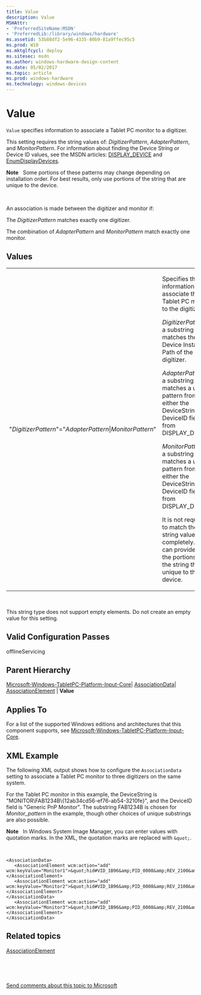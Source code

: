 ```yaml
---
title: Value
description: Value
MSHAttr:
- 'PreferredSiteName:MSDN'
- 'PreferredLib:/library/windows/hardware'
ms.assetid: 53b88df2-5e96-4335-80b9-81a9ffec95c5
ms.prod: W10
ms.mktglfcycl: deploy
ms.sitesec: msdn
ms.author: windows-hardware-design-content
ms.date: 05/02/2017
ms.topic: article
ms.prod: windows-hardware
ms.technology: windows-devices
---
```


# Value


`Value` specifies information to associate a Tablet PC monitor to a digitizer.

This setting requires the string values of: *DigitizerPattern*, *AdapterPattern*, and *MonitorPattern*. For information about finding the Device String or Device ID values, see the MSDN articles: [DISPLAY\_DEVICE](http://go.microsoft.com/fwlink/?LinkId=140784) and [EnumDisplayDevices](http://go.microsoft.com/fwlink/?LinkId=140787).

**Note**  
Some portions of these patterns may change depending on installation order. For best results, only use portions of the string that are unique to the device.

 

An association is made between the digitizer and monitor if:

The *DigitizerPattern* matches exactly one digitizer.

The combination of *AdapterPattern* and *MonitorPattern* match exactly one monitor.

## Values


<table>
<colgroup>
<col width="50%" />
<col width="50%" />
</colgroup>
<tbody>
<tr class="odd">
<td><p>&quot;<em>DigitizerPattern</em>&quot;=&quot;<em>AdapterPattern</em>|<em>MonitorPattern</em>&quot;</p></td>
<td><p>Specifies the information to associate the Tablet PC monitor to the digitizer.</p>
<p><em>DigitizerPattern</em> is a substring that matches the Device Instance Path of the digitizer.</p>
<p><em>AdapterPattern</em> is a substring that matches a unique pattern from either the DeviceString or DeviceID fields from DISPLAY_DEVICE.</p>
<p><em>MonitorPattern</em> is a substring that matches a unique pattern from either the DeviceString or DeviceID fields from DISPLAY_DEVICE.</p>
<p>It is not required to match these string values completely. You can provide just the portions of the string that are unique to the device.</p></td>
</tr>
</tbody>
</table>

 

This string type does not support empty elements. Do not create an empty value for this setting.

## Valid Configuration Passes


offlineServicing

## Parent Hierarchy


[Microsoft-Windows-TabletPC-Platform-Input-Core](microsoft-windows-tabletpc-platform-input-core.md)| [AssociationData](microsoft-windows-tabletpc-platform-input-core-associationdata.md)| [AssociationElement](microsoft-windows-tabletpc-platform-input-core-associationdata-associationelement.md) | **Value**

## Applies To


For a list of the supported Windows editions and architectures that this component supports, see [Microsoft-Windows-TabletPC-Platform-Input-Core](microsoft-windows-tabletpc-platform-input-core.md).

## XML Example


The following XML output shows how to configure the `AssociationData` setting to associate a Tablet PC monitor to three digitizers on the same system.

For the Tablet PC monitor in this example, the DeviceString is "MONITOR\\FAB1234B\\{12ab34cd56-ef76-ab54-3210fe}", and the DeviceID field is "Generic PnP Monitor". The substring FAB1234B is chosen for *Monitor\_pattern* in the example, though other choices of unique substrings are also possible.

**Note**  
In Windows System Image Manager, you can enter values with quotation marks. In the XML, the quotation marks are replaced with `&quot;`.

 

``` syntax
<AssociationData>
   <AssociationElement wcm:action="add" wcm:keyValue="Monitor1">&quot;hid#VID_1B96&amp;PID_0008&amp;REV_2100&amp;mi_01&amp;col01&quot;=&quot;PCI\\VEN_8086&amp;DEV_4102&amp;SUBSYS_16B510CF|FUJ5812&quot;</AssociationElement>
   <AssociationElement wcm:action="add" wcm:keyValue="Monitor2">&quot;hid#VID_1B96&amp;PID_0008&amp;REV_2100&amp;mi_01&amp;col02&quot;=&quot;PCI\\VEN_8086&amp;DEV_4102&amp;SUBSYS_16B510CF|FUJ5812&quot;</AssociationElement>
</AssociationData>
   <AssociationElement wcm:action="add" wcm:keyValue="Monitor3">&quot;hid#VID_1B96&amp;PID_0008&amp;REV_2100&amp;mi_01&amp;col03&quot;=&quot;PCI\\VEN_8086&amp;DEV_4102&amp;SUBSYS_16B510CF|FUJ5812&quot;</AssociationElement>
</AssociationData>
```

## Related topics


[AssociationElement](microsoft-windows-tabletpc-platform-input-core-associationdata-associationelement.md)

 

 

[Send comments about this topic to Microsoft](mailto:wsddocfb@microsoft.com?subject=Documentation%20feedback%20%5Bp_unattend\p_unattend%5D:%20Value%20%20RELEASE:%20%2810/3/2016%29&body=%0A%0APRIVACY%20STATEMENT%0A%0AWe%20use%20your%20feedback%20to%20improve%20the%20documentation.%20We%20don't%20use%20your%20email%20address%20for%20any%20other%20purpose,%20and%20we'll%20remove%20your%20email%20address%20from%20our%20system%20after%20the%20issue%20that%20you're%20reporting%20is%20fixed.%20While%20we're%20working%20to%20fix%20this%20issue,%20we%20might%20send%20you%20an%20email%20message%20to%20ask%20for%20more%20info.%20Later,%20we%20might%20also%20send%20you%20an%20email%20message%20to%20let%20you%20know%20that%20we've%20addressed%20your%20feedback.%0A%0AFor%20more%20info%20about%20Microsoft's%20privacy%20policy,%20see%20http://privacy.microsoft.com/default.aspx. "Send comments about this topic to Microsoft")





